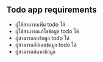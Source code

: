 ## Todo app requirements


- ผู้ใช้สามารถเพิ่ม todo ได้
- ผู้ใช้สามารถแก้ไขข้อมูล todo ได้
- ผู้สามารถลบข้อมูล todo ได้
- ผู้สามารถอัปเดตข้อมูล todo ได้
- ผู้สามารถค้นหาข้อมูล